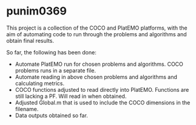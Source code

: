 # punim0369

This project is a collection of the COCO and PlatEMO platforms, with the aim of automating code to run through the problems and algorithms and obtain final results.

So far, the following has been done:
* Automate PlatEMO run for chosen problems and algorithms. COCO problems runs in a separate file.
* Automate reading in above chosen problems and algorithms and calculating metrics.
* COCO functions adjusted to read directly into PlatEMO. Functions are still lacking a PF. Will read in when obtained.
* Adjusted Global.m that is used to include the COCO dimensions in the filename.
* Data outputs obtained so far.
